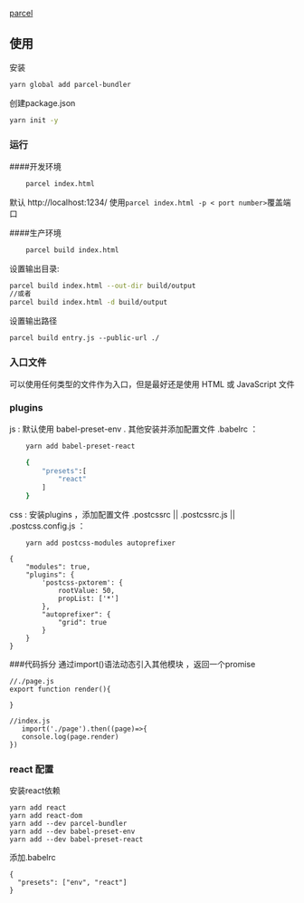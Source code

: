 [parcel](https://www.parceljs.cn/getting_started.html)
## 使用
安装

``` bash
yarn global add parcel-bundler
```

创建package.json

``` bash
yarn init -y
```

### 运行

####开发环境

```bash
    parcel index.html
```
默认 http://localhost:1234/   使用```parcel index.html -p < port number>```覆盖端口

####生产环境

```bash
    parcel build index.html
```
设置输出目录:
```bash
parcel build index.html --out-dir build/output
//或者
parcel build index.html -d build/output
```
设置输出路径
```
parcel build entry.js --public-url ./
```

### 入口文件

可以使用任何类型的文件作为入口，但是最好还是使用 HTML 或 JavaScript 文件

### plugins 
js : 默认使用 babel-preset-env . 其他安装并添加配置文件 .babelrc ：

```bash
    yarn add babel-preset-react
```

```bash 
    {
        "presets":[
            "react"
        ]
    }
```

css : 安装plugins ，添加配置文件 .postcssrc || .postcssrc.js || .postcss.config.js ：

```
    yarn add postcss-modules autoprefixer
```
```
{
    "modules": true,
    "plugins": {
        'postcss-pxtorem': {
            rootValue: 50,
            propList: ['*']
        },
        "autoprefixer": {
            "grid": true
        }
    }
}

```

###代码拆分
 通过import()语法动态引入其他模块 ，返回一个promise
 
 ```
 //./page.js
 export function render(){
     
 }
 ```
 ```
 //index.js
    import('./page').then((page)=>{
    console.log(page.render)
})
 ```


### react 配置
 安装react依赖
```
yarn add react
yarn add react-dom
yarn add --dev parcel-bundler
yarn add --dev babel-preset-env
yarn add --dev babel-preset-react
```
添加.babelrc
```
{
  "presets": ["env", "react"]
}
```
